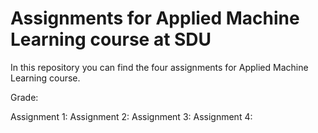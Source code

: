 # Assignments for Applied Machine Learning course at SDU

In this repository you can find the four assignments for Applied Machine Learning course.

Grade:

Assignment 1:
Assignment 2:
Assignment 3:
Assignment 4:
